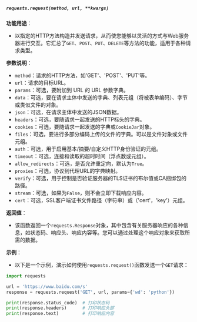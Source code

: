 ##### `requests.request(method, url, **kwargs)`
**功能用途**：
- 以指定的HTTP方法构造并发送请求，从而使您能够以灵活的方式与Web服务器进行交互。它汇总了`GET`、`POST`、`PUT`、`DELETE`等方法的功能，适用于各种请求类型。

**参数说明**：
- `method`：请求的HTTP方法，如'GET'、'POST'、'PUT'等。
- `url`：请求的目标URL。
- `params`：可选，要附加到 URL 的 URL 参数字典。
- `data`：可选，要在请求主体中发送的字典、列表元组（将被表单编码）、字节或类似文件的对象。
- `json`：可选，在请求主体中发送的JSON数据。
- `headers`：可选，要随请求一起发送的HTTP标头的字典。
- `cookies`：可选，要随请求一起发送的字典或`CookieJar`对象。
- `files`：可选，要进行多部分编码上传的文件的字典。可以是文件对象或文件元组。
- `auth`：可选，用于启用基本/摘要/自定义HTTP身份验证的元组。
- `timeout`：可选，连接和读取的超时时间（浮点数或元组）。
- `allow_redirects`：可选，是否允许重定向，默认为`True`。
- `proxies`：可选，协议到代理URL的字典映射。
- `verify`：可选，用于控制是否验证服务器的TLS证书的布尔值或CA捆绑包的路径。
- `stream`：可选，如果为`False`，则不会立即下载响应内容。
- `cert`：可选，SSL客户端证书文件路径（字符串）或（'cert'，'key'）元组。

**返回值**：
- 该函数返回一个`requests.Response`对象，其中包含有关服务器响应的各种信息，如状态码、响应头、响应内容等。您可以通过处理这个响应对象来获取所需的数据。

**示例**：
- 以下是一个示例，演示如何使用`requests.request()`函数发送一个`GET`请求：

```python
import requests

url = 'https://www.baidu.com/s'
response = requests.request('GET', url, params={'wd': 'python'})

print(response.status_code)  # 打印状态码
print(response.headers)      # 打印响应头部
print(response.text)         # 打印响应内容
```

